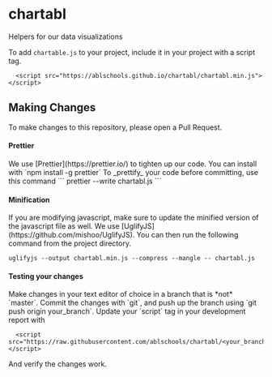 # chartabl
Helpers for our data visualizations

To add `chartable.js` to your project, include it in your project with a script tag.

```
  <script src="https://ablschools.github.io/chartabl/chartabl.min.js"></script>
```

<h2>Making Changes</h2>

To make changes to this repository, please open a Pull Request. 

<h4>Prettier</h4>
We use [Prettier](https://prettier.io/) to tighten up our code. You can install with `npm install -g prettier`
To _prettify_ your code before committing, use this command
```
prettier --write chartabl.js
```

<h4>Minification</h4>
If you are modifying javascript, make sure to update the minified version of the javascript file as well. 
We use [UglifyJS](https://github.com/mishoo/UglifyJS). You can then run the following command from the project directory.

```
uglifyjs --output chartabl.min.js --compress --mangle -- chartabl.js
```

<h4>Testing your changes</h4>
Make changes in your text editor of choice in a branch that is *not* `master`. Commit the changes with `git`, and push up the branch using `git push origin your_branch`. 
Update your `script` tag in your development report with

```
  <script src="https://raw.githubusercontent.com/ablschools/chartabl/<your_branch>/chartabl.min.js"></script>
```

And verify the changes work.
